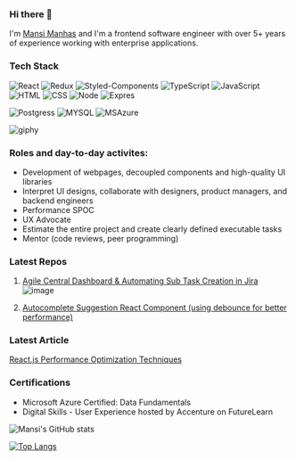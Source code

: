 ### Hi there 👋

I'm [Mansi Manhas](https://www.linkedin.com/in/mansimanhas/) and I'm a frontend software engineer with over 5+ years of experience working with enterprise applications. 

### Tech Stack 

![React](https://img.shields.io/badge/-React-000?&logo=React)
![Redux](https://img.shields.io/badge/-Redux-000?&logo=Redux)
![Styled-Components](https://img.shields.io/badge/-StyledComponents-000?&logo=StyledComponents)
![TypeScript](https://img.shields.io/badge/-TypeScript-000?&logo=TypeScript)
![JavaScript](https://img.shields.io/badge/-JavaScript-000?&logo=JavaScript)
![HTML](https://img.shields.io/badge/-HTML-000?&logo=HTML)
![CSS](https://img.shields.io/badge/-CSS-000?&logo=CSS)
![Node](https://img.shields.io/badge/-Node-000?&logo=Node)
![Expres](https://img.shields.io/badge/-Express-000?&logo=Express)

![Postgress](https://img.shields.io/badge/-Postgress-000?&logo=Postgress)
![MYSQL](https://img.shields.io/badge/-MYSQL-000?&logo=MYSQL)
![MSAzure](https://img.shields.io/badge/-MSAzure-000?&logo=Azure)

![giphy](https://user-images.githubusercontent.com/18692751/219429648-5ca7da55-ed8b-47b1-82fb-80714eafb819.gif)

### Roles and day-to-day activites:
- Development of webpages, decoupled components and high-quality UI libraries
- Interpret UI designs, collaborate with designers, product managers, and backend engineers
- Performance SPOC 
- UX Advocate
- Estimate the entire project and create clearly defined executable tasks
- Mentor (code reviews, peer programming)

### Latest Repos

1. [Agile Central Dashboard & Automating Sub Task Creation in Jira](https://github.com/mansi-manhas/jira-board-daily-scrum)
![image](https://user-images.githubusercontent.com/18692751/219423213-b048ce86-d0d7-4890-97e5-c35469c2f92b.png)

2. [Autocomplete Suggestion React Component (using debounce for better performance)](https://github.com/mansi-manhas/react-autocomplete-autosuggestion-component)


### Latest Article 

[React.js Performance Optimization Techniques](https://levelup.gitconnected.com/react-js-performance-optimization-techniques-39728d89e56e)

### Certifications

- Microsoft Azure Certified: Data Fundamentals
- Digital Skills - User Experience hosted by Accenture on FutureLearn


![Mansi's GitHub stats](https://github-readme-stats.vercel.app/api?username=mansi-manhas&hide=contribs,prs,issues&theme=dark)

[![Top Langs](https://github-readme-stats.vercel.app/api/top-langs/?username=mansi-manhas&hide_progress=true&theme=dark)](https://github.com/mansi-manhas/github-readme-stats)

<!--
**mansi-manhas/mansi-manhas** is a ✨ _special_ ✨ repository because its `README.md` (this file) appears on your GitHub profile.

Here are some ideas to get you started:

- 🔭 I’m currently working on ...
- 🌱 I’m currently learning ...
- 👯 I’m looking to collaborate on ...
- 🤔 I’m looking for help with ...
- 💬 Ask me about ...
- 📫 How to reach me: ...
- 😄 Pronouns: ...
- ⚡ Fun fact: ...
-->
